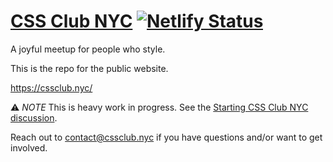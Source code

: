 # [CSS Club NYC](https://cssclub.nyc/) [![Netlify Status](https://api.netlify.com/api/v1/badges/218b3758-b7e3-4b48-b151-77346791a06a/deploy-status)](https://app.netlify.com/sites/cssclubnyc/deploys)

A joyful meetup for people who style.

This is the repo for the public website.

https://cssclub.nyc/

⚠️ _NOTE_ This is heavy work in progress. See the [ Starting CSS Club NYC discussion](https://github.com/cssclubnyc/cssclub.nyc/discussions/3).

Reach out to contact@cssclub.nyc if you have questions and/or want to get involved.
